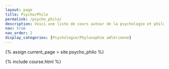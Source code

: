 ```yaml
---
layout: page
title: Psycho/Philo
permalink: /psycho_philo/
description: Voici une liste de cours autour de la psychologie et philosophie !
nav: true
nav_order: 2
display_categories: [Psychologie/Phylosophie adlérienne]
---
```


<!-- pages/psycho_philo.md -->
{% assign current_page = site.psycho_philo %}

{% include course.html %}
